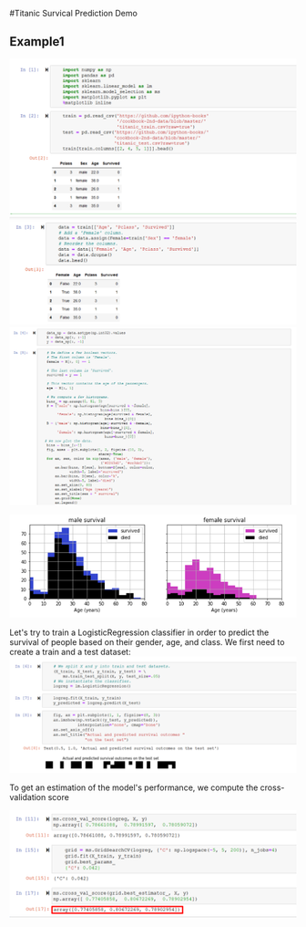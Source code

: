#Titanic Survical Prediction Demo

## Example1
![Alt text](/screen_shots/Screenshot_12.png?raw=true "Simple Code on IPython Notebooks")
![Alt text](/screen_shots/Screenshot_13.png?raw=true "Simple Code on IPython Notebooks")
![Alt text](/screen_shots/Screenshot_14.png?raw=true "Simple Code on IPython Notebooks")

![Alt text](/screen_shots/Screenshot_15.png?raw=true "Simple Code on IPython Notebooks")

Let's try to train a LogisticRegression classifier in order to predict the survival of people based on their gender, age, and class. We first need to create a train and a test dataset:
![Alt text](/screen_shots/Screenshot_16.png?raw=true "Simple Code on IPython Notebooks")

To get an estimation of the model's performance, we compute the cross-validation score

![Alt text](/screen_shots/Screenshot_17.png?raw=true "Simple Code on IPython Notebooks")
